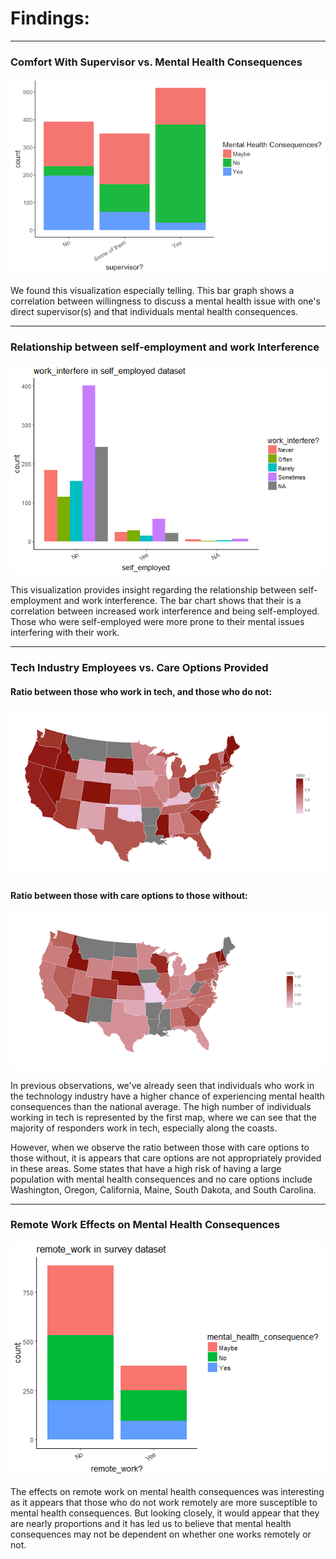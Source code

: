 # Findings:
***
### Comfort With Supervisor vs. Mental Health Consequences

![supervisor findings](imgs/supervisorCount.png)

We found this visualization especially telling. This bar graph shows a correlation between  willingness to discuss a mental health issue with one's direct supervisor(s) and that individuals mental health consequences.
***
### Relationship between self-employment and work Interference

![self-employment findings](imgs/Self-employedWorkInterference.png)

This visualization provides insight regarding the relationship between self-employment and work interference. The bar chart shows that their is a correlation between increased work interference and being self-employed. Those who were self-employed were more prone to their mental issues interfering with their work.  
***
### Tech Industry Employees vs. Care Options Provided

#### Ratio between those who work in tech, and those who do not:
![tech map](imgs/tech_company.png)

#### Ratio between those with care options to those without:
![care optinos map](imgs/care_options.png)

In previous observations, we've already seen that individuals who work in the technology industry have a higher chance of experiencing mental health consequences than the national average. The high number of individuals working in tech is represented by the first map, where we can see that the majority of responders work in tech, especially along the coasts.

However, when we observe the ratio between those with care options to those without, it is appears that care options are not appropriately provided in these areas. Some states that have a high risk of having a large population with mental health consequences and no care options include Washington, Oregon, California, Maine, South Dakota, and South Carolina.
***
### Remote Work Effects on Mental Health Consequences
![remote work findings](imgs/remote_work_vs_mental_health_consequences.png)

The effects on remote work on mental health consequences was interesting as it appears that those who do not work remotely are more susceptible to mental health consequences. But looking closely, it would appear that they are nearly proportions and it has led us to believe that mental health consequences may not be dependent on whether one works remotely or not.
